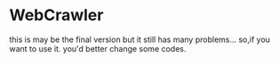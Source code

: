 # WebCrawler
this is may be the final version
but it still has many problems...
so,if you want to use it.
you'd better change some codes.
